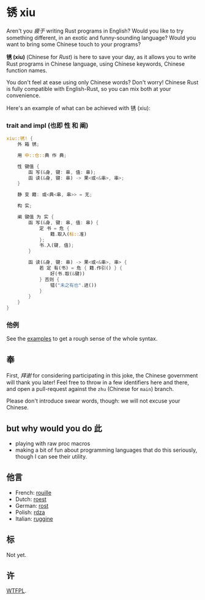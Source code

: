 # 锈 xiu

Aren't you _疲于_ writing Rust programs in English? Would you like to try something different, in an exotic and
funny-sounding language? Would you want to bring some Chinese touch to your
programs?

**锈 (xiu)** (Chinese for _Rust_) is here to save your day, as it allows you to
write Rust programs in Chinese language, using Chinese keywords, Chinese function names.

You don't feel at ease using only Chinese words? Don't worry! Chinese Rust is fully 
compatible with English-Rust, so you can mix both at your convenience.

Here's an example of what can be achieved with 锈 (xiu):

### trait and impl (也即 性 和 阐)

```rust
xiu::锈! {
    外 箱 锈;

    用 中::仓::典 作 典;

    性 键值 {
        函 写(&身, 键: 串, 值: 串);
        函 读(&身, 键: 串) -> 果<或<&串>, 串>;
    }

    静 变 籍: 或<典<串, 串>> = 无;

    构 实;

    阐 键值 为 实 {
        函 写(&身, 键: 串, 值: 串) {
            定 书 = 危 {
                籍.取入(标::准)
            };
            书.入(键, 值);
        }

        函 读(&身, 键: 串) -> 果<或<&串>, 串> {
            若 定 有(书) = 危 { 籍.作引() } {
                好(书.取(&键))
            } 否则 {
                错("未之有也".进())
            }
        }
    }
}
```

### 他例

See the [examples](./examples/src/main.rs) to get a rough sense of the whole
syntax.

## 奉

First, _拜谢_ for considering participating in this joke, the
Chinese government will thank you later! Feel free to throw in a few identifiers
here and there, and open a pull-request against the `zhu` (Chinese for
`main`) branch.

Please don't introduce swear words, though: we will not excuse your Chinese.

## but why would you do 此

- playing with raw proc macros
- making a bit of fun about programming languages that do this seriously,
  though I can see their utility.

## 他言

- French: [rouille](https://github.com/bnjbvr/rouille)
- Dutch: [roest](https://github.com/jeroenhd/roest)
- German: [rost](https://github.com/michidk/rost)
- Polish: [rdza](https://github.com/phaux/rdza)
- Italian: [ruggine](https://github.com/DamianX/ruggine)

## 标

Not yet.

## 许

[WTFPL](http://www.wtfpl.net/).
